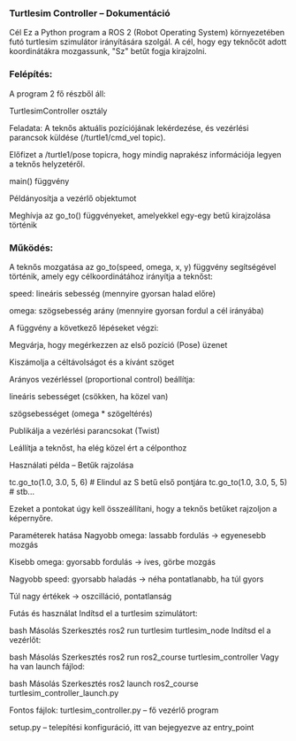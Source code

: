 ### Turtlesim Controller – Dokumentáció
Cél
Ez a Python program a ROS 2 (Robot Operating System) környezetében futó turtlesim szimulátor irányítására szolgál. A cél, hogy egy teknőcöt adott koordinátákra mozgassunk, "Sz" betűt fogja kirajzolni.

### Felépítés:
A program 2 fő részből áll:

TurtlesimController osztály

Feladata: A teknős aktuális pozíciójának lekérdezése, és vezérlési parancsok küldése (/turtle1/cmd_vel topic).

Előfizet a /turtle1/pose topicra, hogy mindig naprakész információja legyen a teknős helyzetéről.

main() függvény

Példányosítja a vezérlő objektumot

Meghívja az go_to() függvényeket, amelyekkel egy-egy betű kirajzolása történik

### Működés:
A teknős mozgatása az go_to(speed, omega, x, y) függvény segítségével történik, amely egy célkoordinátához irányítja a teknőst:

speed: lineáris sebesség (mennyire gyorsan halad előre)

omega: szögsebesség arány (mennyire gyorsan fordul a cél irányába)

A függvény a következő lépéseket végzi:

Megvárja, hogy megérkezzen az első pozíció (Pose) üzenet

Kiszámolja a céltávolságot és a kívánt szöget

Arányos vezérléssel (proportional control) beállítja:

lineáris sebességet (csökken, ha közel van)

szögsebességet (omega * szögeltérés)

Publikálja a vezérlési parancsokat (Twist)

Leállítja a teknőst, ha elég közel ért a célponthoz

Használati példa – Betűk rajzolása

tc.go_to(1.0, 3.0, 5, 6)  # Elindul az S betű első pontjára
tc.go_to(1.0, 3.0, 5, 5)  # stb...

Ezeket a pontokat úgy kell összeállítani, hogy a teknős betűket rajzoljon a képernyőre.

Paraméterek hatása
Nagyobb omega: lassabb fordulás → egyenesebb mozgás

Kisebb omega: gyorsabb fordulás → íves, görbe mozgás

Nagyobb speed: gyorsabb haladás → néha pontatlanabb, ha túl gyors

Túl nagy értékek → oszcilláció, pontatlanság

Futás és használat
Indítsd el a turtlesim szimulátort:

bash
Másolás
Szerkesztés
ros2 run turtlesim turtlesim_node
Indítsd el a vezérlőt:

bash
Másolás
Szerkesztés
ros2 run ros2_course turtlesim_controller
Vagy ha van launch fájlod:

bash
Másolás
Szerkesztés
ros2 launch ros2_course turtlesim_controller_launch.py

Fontos fájlok:
turtlesim_controller.py – fő vezérlő program

setup.py – telepítési konfiguráció, itt van bejegyezve az entry_point
